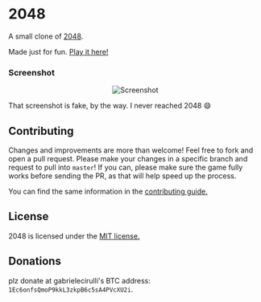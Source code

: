 # 2048
A small clone of [2048](http://gabrielecirulli.github.io/2048/).

Made just for fun. [Play it here!](http://xuyangbill.github.io/2048/)

### Screenshot

<p align="center">
  <img src="https://raw.github.com/xuyangbill/2048/master/screenshots/1.png" alt="Screenshot"/>
</p>

That screenshot is fake, by the way. I never reached 2048 :smile:

## Contributing
Changes and improvements are more than welcome! Feel free to fork and open a pull request. Please make your changes in a specific branch and request to pull into `master`! If you can, please make sure the game fully works before sending the PR, as that will help speed up the process.

You can find the same information in the [contributing guide.](https://github.com/gabrielecirulli/2048/blob/master/CONTRIBUTING.md)

## License
2048 is licensed under the [MIT license.](https://github.com/gabrielecirulli/2048/blob/master/LICENSE.txt)

## Donations
plz donate at gabrielecirulli's BTC address: `1Ec6onfsQmoP9kkL3zkpB6c5sA4PVcXU2i`.